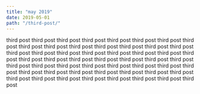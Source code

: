 ```yaml
---
title: "may 2019"
date: 2019-05-01
path: "/third-post/"
---
```


third post third post third post third post third post third post third post third post third post third post third post third post third post third post third post third post third post third post third post third post third post third post third post third post third post third post third post third post third post third post third post third post third post third post third post third post third post third post third post third post third post third post third post third post third post third post third post third post third post third post third post third post third post
